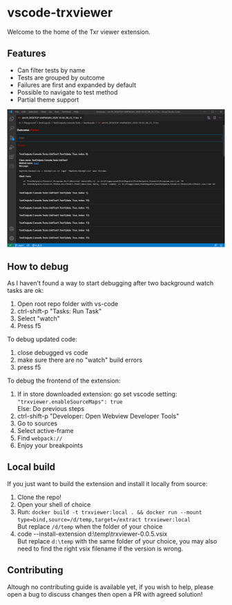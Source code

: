 

# vscode-trxviewer

Welcome to the home of the Txr viewer extension.

## Features

- Can filter tests by name
- Tests are grouped by outcome
- Failures are first and expanded by default
- Possible to navigate to test method 
- Partial theme support

![Example](./src/vscode-trxviewer/images/example.png)

## How to debug
As I haven't found a way to start debugging after two background watch tasks are ok:

1. Open root repo folder with vs-code
2. ctrl-shift-p "Tasks: Run Task"
3. Select "watch"
4. Press f5

To debug updated code: 
1. close debugged vs code
2. make sure there are no "watch" build errors 
3. press f5

To debug the frontend of the extension: 
1. If in store downloaded extension: go set vscode setting: `"trxviewer.enableSourceMaps": true`
   <br>
   Else: Do previous steps
3. ctrl-shift-p "Developer: Open Webview Developer Tools"
4. Go to sources
5. Select active-frame
6. Find `webpack://`
7. Enjoy your breakpoints

## Local build
If you just want to build the extension and install it locally from source: 
1. Clone the repo!
2. Open your shell of choice
3. Run: `docker build -t trxviewer:local . && docker run --mount type=bind,source=/d/temp,target=/extract trxviewer:local` 
   <br>
   But replace `/d/temp` when the folder of your choice
4. code --install-extension d:\temp\trxviewer-0.0.5.vsix
   <br>
   But replace `d:\temp` with the same folder of your choice, you may also need to find the right vsix filename if the version is wrong.

## Contributing 
Altough no contributing guide is available yet, if you wish to help, please open a bug to discuss changes then open a PR with agreed solution!
